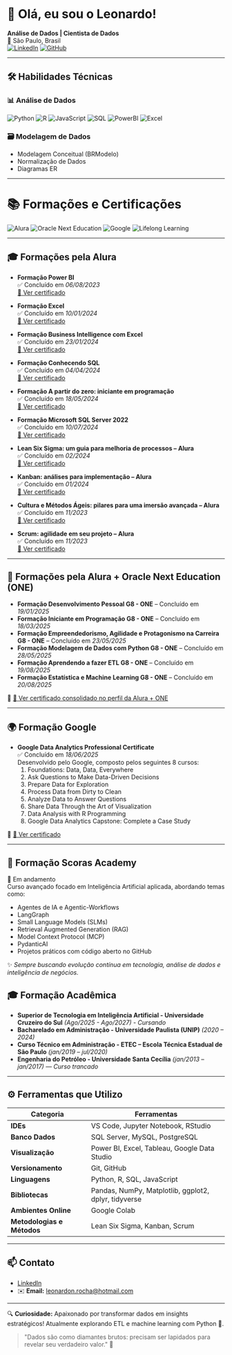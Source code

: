 # 👋 Olá, eu sou o Leonardo!

**Análise de Dados | Cientista de Dados**  
📍 São Paulo, Brasil  
[![LinkedIn](https://img.shields.io/badge/LinkedIn-Connect-blue?style=flat&logo=linkedin)](https://www.linkedin.com/in/leonardo-rocha-784a15227/)
[![GitHub](https://img.shields.io/badge/GitHub-Follow-black?style=flat&logo=github)](https://github.com/LeoNRocha-tech)

---

## 🛠️ **Habilidades Técnicas**
### 📊 Análise de Dados
![Python](https://img.shields.io/badge/Python-Básico-lightgrey?logo=python)
![R](https://img.shields.io/badge/R-Básico-276DC3?style=flat&logo=r)
![JavaScript](https://img.shields.io/badge/JavaScript-Básico-lightgrey?logo=javascript)
![SQL](https://img.shields.io/badge/SQL-Básico-lightgrey?logo=postgresql)
![PowerBI](https://img.shields.io/badge/Power_BI-Intermediário-yellowgreen?logo=powerbi)
![Excel](https://img.shields.io/badge/Excel-Avançado-green?logo=microsoftexcel)


### 🗃️ Modelagem de Dados
- Modelagem Conceitual (BRModelo)
- Normalização de Dados
- Diagramas ER

---

# 📚 Formações e Certificações

![Alura](https://img.shields.io/badge/Alura-Cursos-blue)
![Oracle Next Education](https://img.shields.io/badge/Oracle-Next%20Education-red)
![Google](https://img.shields.io/badge/Google-Data%20Analytics-orange)
![Lifelong Learning](https://img.shields.io/badge/Learning-Sempre%20em%20Evolução-green)

---

## 🎓 Formações pela Alura

- **Formação Power BI**  
  ✅ Concluído em *06/08/2023*  
  [🔗 Ver certificado](https://cursos.alura.com.br/user/leonardon-rocha/degree-power-bi-v622625-622625/certificate)

- **Formação Excel**  
  ✅ Concluído em *10/01/2024*  
  [🔗 Ver certificado](https://cursos.alura.com.br/user/leonardon-rocha/degree-excel-624882/certificate)

- **Formação Business Intelligence com Excel**  
  ✅ Concluído em *23/01/2024*  
  [🔗 Ver certificado](https://cursos.alura.com.br/user/leonardon-rocha/degree-business-intelligence-excel-502020/certificate)

- **Formação Conhecendo SQL**  
  ✅ Concluído em *04/04/2024*  
  [🔗 Ver certificado](https://cursos.alura.com.br/user/leonardon-rocha/degree-conhecendo-sql-690732/certificate)

- **Formação A partir do zero: iniciante em programação**  
  ✅ Concluído em *18/05/2024*  
  [🔗 Ver certificado](https://cursos.alura.com.br/user/leonardon-rocha/degree-programacao-662273/certificate)

- **Formação Microsoft SQL Server 2022**  
  ✅ Concluído em *10/07/2024*  
  [🔗 Ver certificado](https://cursos.alura.com.br/user/leonardon-rocha/degree-microsoft-sql-server-2022-501719/certificate)

- **Lean Six Sigma: um guia para melhoria de processos – Alura**  
  ✅ Concluído em *02/2024*  
  [🔗 Ver certificado](https://cursos.alura.com.br/user/leonardon-rocha/course/lean-six-sigma-guia-melhoria-processos/certificate)

- **Kanban: análises para implementação – Alura**  
  ✅ Concluído em *01/2024*  
  [🔗 Ver certificado](https://cursos.alura.com.br/user/leonardon-rocha/course/kanban-analises-implementacao/certificate)

- **Cultura e Métodos Ágeis: pilares para uma imersão avançada – Alura**  
  ✅ Concluído em *11/2023*  
  [🔗 Ver certificado](https://cursos.alura.com.br/user/leonardon-rocha/course/cultura-metodos-ageis-pilares-imersao-avancada/certificate)

- **Scrum: agilidade em seu projeto – Alura**  
  ✅ Concluído em *11/2023*  
  [🔗 Ver certificado](https://cursos.alura.com.br/user/leonardon-rocha/course/scrum-agilidade-seu-projeto/certificate)

---

## 🤝 Formações pela **Alura + Oracle Next Education (ONE)**

- **Formação Desenvolvimento Pessoal G8 - ONE** – Concluído em *19/01/2025*  
- **Formação Iniciante em Programação G8 - ONE** – Concluído em *18/03/2025*  
- **Formação Empreendedorismo, Agilidade e Protagonismo na Carreira G8 - ONE** – Concluído em *23/05/2025*  
- **Formação Modelagem de Dados com Python G8 - ONE** – Concluído em *28/05/2025*  
- **Formação Aprendendo a fazer ETL G8 - ONE** – Concluído em *19/08/2025*  
- **Formação Estatística e Machine Learning G8 - ONE** – Concluído em *20/08/2025*  

📄 [🔗 Ver certificado consolidado no perfil da Alura + ONE](https://cursos.alura.com.br/user/leonardon-rocha/program/14/certificate)

---

## 🌍 Formação **Google**

- **Google Data Analytics Professional Certificate**  
  ✅ Concluído em *18/06/2025*  
  Desenvolvido pelo Google, composto pelos seguintes 8 cursos:  
  1. Foundations: Data, Data, Everywhere  
  2. Ask Questions to Make Data-Driven Decisions  
  3. Prepare Data for Exploration  
  4. Process Data from Dirty to Clean  
  5. Analyze Data to Answer Questions  
  6. Share Data Through the Art of Visualization  
  7. Data Analysis with R Programming  
  8. Google Data Analytics Capstone: Complete a Case Study  

📄 [🔗 Ver certificado](https://www.coursera.org/account/accomplishments/specialization/certificate/ZXNXM1VBF3HQ)

---
## 🧠 Formação **Scoras Academy**

  📅 Em andamento  
  Curso avançado focado em Inteligência Artificial aplicada, abordando temas como:

  - Agentes de IA e Agentic-Workflows  
  - LangGraph  
  - Small Language Models (SLMs)  
  - Retrieval Augmented Generation (RAG)  
  - Model Context Protocol (MCP)  
  - PydanticAI  
  - Projetos práticos com código aberto no GitHub

✨ *Sempre buscando evolução contínua em tecnologia, análise de dados e inteligência de negócios.*


## 🎓 **Formação Acadêmica**

- **Superior de Tecnologia em Inteligência Artificial - Universidade Cruzeiro do Sul** *(Ago/2025 - Ago/2027)* - *Cursando*
- **Bacharelado em Administração - Universidade Paulista (UNIP)** *(2020 – 2024)*  
- **Curso Técnico em Administração - ETEC – Escola Técnica Estadual de São Paulo** *(jan/2019 – jul/2020)*  
- **Engenharia do Petróleo - Universidade Santa Cecília** *(jan/2013 – jan/2017)* — *Curso trancado*

  
---

## ⚙️ **Ferramentas que Utilizo**
| Categoria            | Ferramentas                                                                            |
|----------------------|----------------------------------------------------------------------------------------|
| **IDEs**                       | VS Code, Jupyter Notebook, RStudio                                           |
| **Banco Dados**                | SQL Server, MySQL, PostgreSQL                                                |
| **Visualização**               | Power BI, Excel, Tableau, Google Data Studio                                 |
| **Versionamento**              | Git, GitHub                                                                  |
| **Linguagens**                 | Python, R, SQL, JavaScript                                                   |
| **Bibliotecas**                | Pandas, NumPy, Matplotlib, ggplot2, dplyr, tidyverse                         |
| **Ambientes Online**           | Google Colab                                                                 |
| **Metodologias e Métodos**     | Lean Six Sigma, Kanban, Scrum                                                |


---

## 📫 **Contato**
- [LinkedIn](https://www.linkedin.com/in/leonardo-rocha-784a15227/)  
- ✉️ **Email:** [leonardon.rocha@hotmail.com]()  

---

🔍 **Curiosidade:** Apaixonado por transformar dados em insights estratégicos! Atualmente explorando ETL e machine learning com Python 🐍.


> "Dados são como diamantes brutos: precisam ser lapidados para revelar seu verdadeiro valor." 💎
